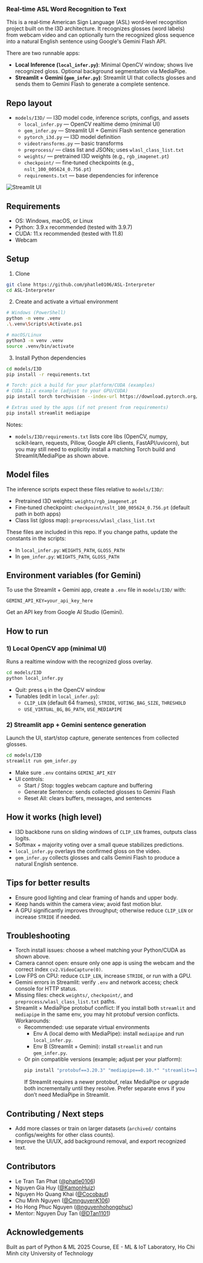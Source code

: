 ### Real‑time ASL Word Recognition to Text

This is a real‑time American Sign Language (ASL) word‑level recognition project built on the I3D architecture. It recognizes glosses (word labels) from webcam video and can optionally turn the recognized gloss sequence into a natural English sentence using Google's Gemini Flash API.

There are two runnable apps:
- **Local Inference (`local_infer.py`)**: Minimal OpenCV window; shows live recognized gloss. Optional background segmentation via MediaPipe.
- **Streamlit + Gemini (`gem_infer.py`)**: Streamlit UI that collects glosses and sends them to Gemini Flash to generate a complete sentence.


## Repo layout
- `models/I3D/` — I3D model code, inference scripts, configs, and assets
  - `local_infer.py` — OpenCV realtime demo (minimal UI)
  - `gem_infer.py` — Streamlit UI + Gemini Flash sentence generation
  - `pytorch_i3d.py` — I3D model definition
  - `videotransforms.py` — basic transforms
  - `preprocess/` — class list and JSONs; uses `wlasl_class_list.txt`
  - `weights/` — pretrained I3D weights (e.g., `rgb_imagenet.pt`)
  - `checkpoint/` — fine‑tuned checkpoints (e.g., `nslt_100_005624_0.756.pt`)
  - `requirements.txt` — base dependencies for inference


![Streamlit UI](docs/assets/demo_gif.gif)


## Requirements
- OS: Windows, macOS, or Linux
- Python: 3.9.x recommended (tested with 3.9.7)
- CUDA: 11.x recommended (tested with 11.8)
- Webcam


## Setup
1) Clone
```bash
git clone https://github.com/phatle0106/ASL-Interpreter
cd ASL-Interpreter
```

2) Create and activate a virtual environment
```bash
# Windows (PowerShell)
python -m venv .venv
.\.venv\Scripts\Activate.ps1

# macOS/Linux
python3 -m venv .venv
source .venv/bin/activate
```

3) Install Python dependencies
```bash
cd models/I3D
pip install -r requirements.txt

# Torch: pick a build for your platform/CUDA (examples)
# CUDA 11.x example (adjust to your GPU/CUDA)
pip install torch torchvision --index-url https://download.pytorch.org/whl/cu118

# Extras used by the apps (if not present from requirements)
pip install streamlit mediapipe
```

Notes:
- `models/I3D/requirements.txt` lists core libs (OpenCV, numpy, scikit‑learn, requests, Pillow, Google API clients, FastAPI/uvicorn), but you may still need to explicitly install a matching Torch build and Streamlit/MediaPipe as shown above.


## Model files
The inference scripts expect these files relative to `models/I3D/`:
- Pretrained I3D weights: `weights/rgb_imagenet.pt`
- Fine‑tuned checkpoint: `checkpoint/nslt_100_005624_0.756.pt` (default path in both apps)
- Class list (gloss map): `preprocess/wlasl_class_list.txt`

These files are included in this repo. If you change paths, update the constants in the scripts:
- In `local_infer.py`: `WEIGHTS_PATH`, `GLOSS_PATH`
- In `gem_infer.py`: `WEIGHTS_PATH`, `GLOSS_PATH`


## Environment variables (for Gemini)
To use the Streamlit + Gemini app, create a `.env` file in `models/I3D/` with:
```dotenv
GEMINI_API_KEY=your_api_key_here
```
Get an API key from Google AI Studio (Gemini).


## How to run

### 1) Local OpenCV app (minimal UI)
Runs a realtime window with the recognized gloss overlay.
```bash
cd models/I3D
python local_infer.py
```
- Quit: press `q` in the OpenCV window
- Tunables (edit in `local_infer.py`):
  - `CLIP_LEN` (default 64 frames), `STRIDE`, `VOTING_BAG_SIZE`, `THRESHOLD`
  - `USE_VIRTUAL_BG`, `BG_PATH`, `USE_MEDIAPIPE`

### 2) Streamlit app + Gemini sentence generation
Launch the UI, start/stop capture, generate sentences from collected glosses.
```bash
cd models/I3D
streamlit run gem_infer.py
```
- Make sure `.env` contains `GEMINI_API_KEY`
- UI controls:
  - Start / Stop: toggles webcam capture and buffering
  - Generate Sentence: sends collected glosses to Gemini Flash
  - Reset All: clears buffers, messages, and sentences


## How it works (high level)
- I3D backbone runs on sliding windows of `CLIP_LEN` frames, outputs class logits.
- Softmax + majority voting over a small queue stabilizes predictions.
- `local_infer.py` overlays the confirmed gloss on the video.
- `gem_infer.py` collects glosses and calls Gemini Flash to produce a natural English sentence.


## Tips for better results
- Ensure good lighting and clear framing of hands and upper body.
- Keep hands within the camera view; avoid fast motion blur.
- A GPU significantly improves throughput; otherwise reduce `CLIP_LEN` or increase `STRIDE` if needed.


## Troubleshooting
- Torch install issues: choose a wheel matching your Python/CUDA as shown above.
- Camera cannot open: ensure only one app is using the webcam and the correct index `cv2.VideoCapture(0)`.
- Low FPS on CPU: reduce `CLIP_LEN`, increase `STRIDE`, or run with a GPU.
- Gemini errors in Streamlit: verify `.env` and network access; check console for HTTP status.
- Missing files: check `weights/`, `checkpoint/`, and `preprocess/wlasl_class_list.txt` paths.
 - Streamlit × MediaPipe protobuf conflict: If you install both `streamlit` and `mediapipe` in the same env, you may hit protobuf version conflicts. Workarounds:
   - Recommended: use separate virtual environments
     - Env A (local demo with MediaPipe): install `mediapipe` and run `local_infer.py`.
     - Env B (Streamlit + Gemini): install `streamlit` and run `gem_infer.py`.
   - Or pin compatible versions (example; adjust per your platform):
     ```bash
     pip install "protobuf==3.20.3" "mediapipe==0.10.*" "streamlit==1.32.*"
     ```
     If Streamlit requires a newer protobuf, relax MediaPipe or upgrade both incrementally until they resolve. Prefer separate envs if you don’t need MediaPipe in Streamlit.


## Contributing / Next steps
- Add more classes or train on larger datasets (`archived/` contains configs/weights for other class counts).
- Improve the UI/UX, add background removal, and export recognized text.

## Contributors
- Le Tran Tan Phat ([@phatle0106](https://github.com/phatle0106))
- Nguyen Gia Huy ([@KamonHuiz](https://github.com/KamonHuiz))
- Nguyen Ho Quang Khai ([@Cocobaut](https://github.com/Cocobaut))
- Chu Minh Nguyen ([@CmnguyenK106](https://github.com/CmnguyenK106))
- Ho Hong Phuc Nguyen ([@nguyenhohongphuc](https://github.com/nguyenhohongphuc))
- Mentor: Nguyen Duy Tan ([@DTan1101](https://github.com/DTan1101))


## Acknowledgements
Built as part of Python & ML 2025 Course, EE - ML & IoT Laboratory, Ho Chi Minh city University of Technology
